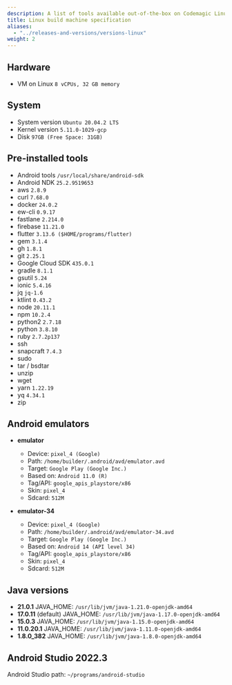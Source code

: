 ```yaml
---
description: A list of tools available out-of-the-box on Codemagic Linux build machines.
title: Linux build machine specification
aliases:
  - "../releases-and-versions/versions-linux"
weight: 2
---
```


## Hardware

- VM on Linux `8 vCPUs, 32 GB memory`

## System

- System version `Ubuntu 20.04.2 LTS`
- Kernel version `5.11.0-1029-gcp`
- Disk `97GB (Free Space: 31GB)`

## Pre-installed tools

- Android tools `/usr/local/share/android-sdk`
- Android NDK `25.2.9519653`
- aws `2.8.9`
- curl `7.68.0`
- docker `24.0.2`
- ew-cli `0.9.17`
- fastlane `2.214.0`
- firebase `11.21.0`
- flutter `3.13.6 ($HOME/programs/flutter)`
- gem `3.1.4`
- gh `1.8.1`
- git `2.25.1`
- Google Cloud SDK `435.0.1`
- gradle `8.1.1`
- gsutil `5.24`
- ionic `5.4.16`
- jq `jq-1.6`
- ktlint `0.43.2`
- node `20.11.1`
- npm `10.2.4`
- python2 `2.7.18`
- python `3.8.10`
- ruby `2.7.2p137`
- ssh
- snapcraft `7.4.3`
- sudo
- tar / bsdtar
- unzip
- wget
- yarn `1.22.19`
- yq `4.34.1`
- zip

## Android emulators

- **emulator**

  - Device: `pixel_4 (Google)`
  - Path: `/home/builder/.android/avd/emulator.avd`
  - Target: `Google Play (Google Inc.)`
  - Based on: `Android 11.0 (R)`
  - Tag/API: `google_apis_playstore/x86`
  - Skin: `pixel_4`
  - Sdcard: `512M`

- **emulator-34**

  - Device: `pixel_4 (Google)`
  - Path: `/home/builder/.android/avd/emulator-34.avd`
  - Target: `Google Play (Google Inc.)`
  - Based on: `Android 14 (API level 34)`
  - Tag/API: `google_apis_playstore/x86`
  - Skin: `pixel_4`
  - Sdcard: `512M`

## Java versions

- **21.0.1** JAVA_HOME: `/usr/lib/jvm/java-1.21.0-openjdk-amd64`
- **17.0.11** (default) JAVA_HOME: `/usr/lib/jvm/java-1.17.0-openjdk-amd64`
- **15.0.3** JAVA_HOME: `/usr/lib/jvm/java-1.15.0-openjdk-amd64`
- **11.0.20.1** JAVA_HOME: `/usr/lib/jvm/java-1.11.0-openjdk-amd64`
- **1.8.0_382** JAVA_HOME: `/usr/lib/jvm/java-1.8.0-openjdk-amd64`

## Android Studio 2022.3

Android Studio path: `~/programs/android-studio`
